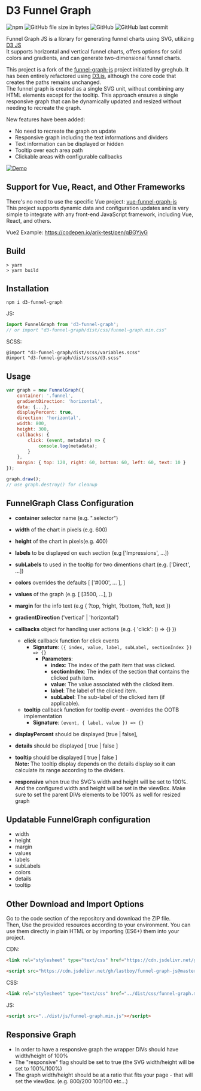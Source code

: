 # D3 Funnel Graph 

![npm](https://img.shields.io/npm/v/d3-funnel-graph.svg)
![GitHub file size in bytes](https://img.shields.io/github/size/lastboy/funnel-graph-js/dist/js/funnel-graph.min.js.svg)
![GitHub](https://img.shields.io/github/license/lastboy/funnel-graph-js.svg)
![GitHub last commit](https://img.shields.io/github/last-commit/lastboy/funnel-graph-js.svg)

Funnel Graph JS is a library for generating funnel charts using SVG, utilizing [D3 JS](https://d3js.org/)  
It supports horizontal and vertical funnel charts, offers options for solid colors and gradients, and can generate two-dimensional funnel charts.


This project is a fork of the [funnel-graph-js](https://github.com/greghub/funnel-graph-js) project initiated by greghub. It has been entirely refactored using [D3.js](https://d3js.org/), although the core code that creates the paths remains unchanged.   
The funnel graph is created as a single SVG unit, without combining any HTML elements except for the tooltip. This approach ensures a single responsive graph that can be dynamically updated and resized without needing to recreate the graph.   

New features have been added:  
* No need to recreate the graph on update
* Responsive graph including the text informations and dividers
* Text information can be displayed or hidden
* Tooltip over each area path
* Clickable areas with configurable callbacks
  
[![Demo](https://i.imgur.com/mmb1xCr.gif)](https://codepen.io/arik-test/pen/KKLZrVe)

## Support for Vue, React, and Other Frameworks
There's no need to use the specific Vue project: [vue-funnel-graph-js](https://github.com/greghub/vue-funnel-graph-js)  
This project supports dynamic data and configuration updates and is very simple to integrate with any front-end JavaScript framework, including Vue, React, and others.

Vue2 Example: https://codepen.io/arik-test/pen/qBGYjyG

## Build
```
> yarn
> yarn build 
```

## Installation

```
npm i d3-funnel-graph
```

JS:
```js
import FunnelGraph from 'd3-funnel-graph';
// or import "d3-funnel-graph/dist/css/funnel-graph.min.css"
```

SCSS:
```
@import "d3-funnel-graph/dist/scss/variables.scss"
@import "d3-funnel-graph/dist/scss/d3.scss"
```

## Usage

```js
var graph = new FunnelGraph({
    container: '.funnel',
    gradientDirection: 'horizontal',
    data: {...},
    displayPercent: true,
    direction: 'horizontal',
    width: 800,
    height: 300,
    callbacks: {
        click: (event, metadata) => {
            console.log(metadata);
        }
    },
    margin: { top: 120, right: 60, bottom: 60, left: 60, text: 10 }
});

graph.draw();
// use graph.destroy() for cleanup
```

## FunnelGraph Class Configuration

* **container** selector name (e.g. ".selector")
* **width** of the chart in pixels (e.g. 600)
* **height** of the chart in pixels(e.g. 400)
* **labels** to be displayed on each section (e.g ['Impressions', ...])
* **subLabels** to used in the tooltip for two dimentions chart (e.g. ['Direct', ...])
* **colors** overrides the defaults [ ['#000', ... ], ]
* **values** of the graph (e.g. [ [3500, ...], ])
* **margin** for the info text (e.g { ?top, ?right, ?bottom, ?left, text })
* **gradientDirection** ('vertical' | 'horizontal')
* **callbacks** object for handling user actions (e.g. { 'click': () => {} })
    * **click** callback function for click events
        * **Signature**: `({ index, value, label, subLabel, sectionIndex }) => {}`
            * **Parameters**:
                * **index**: The index of the path item that was clicked.
                * **sectionIndex**: The index of the section that contains the clicked path item.
                * **value**: The value associated with the clicked item.
                * **label**: The label of the clicked item.
                * **subLabel**: The sub-label of the clicked item (if applicable).
    * **tooltip** callback function for tooltip event - overrides the OOTB implementation
        * **Signature**: `(event, { label, value }) => {}`

* **displayPercent** should be displayed  [true | false],
* **details** should be displayed [ true | false ]
* **tooltip** should be displayed [ true | false ]  
    **Note:** The tooltip display depends on the details display so it can calculate its range according to the dividers.
* **responsive** when true the SVG's width and height will be set to 100%. And the configured width and height will be set in the viewBox.
    Make sure to set the parent DIVs elements to be 100% as well for resized graph

## Updatable FunnelGraph configuration
* width
* height
* margin
* values
* labels
* subLabels
* colors
* details
* tooltip


## Other Download and Import Options

Go to the code section of the repository and download the ZIP file.    
Then, Use the provided resources according to your environment. You can use them directly in plain HTML or by importing (ES6+) them into your project.

CDN:

```html
<link rel="stylesheet" type="text/css" href="https://cdn.jsdelivr.net/gh/lastboy/funnel-graph-js@master/dist/css/funnel-graph.min.css">

<script src="https://cdn.jsdelivr.net/gh/lastboy/funnel-graph-js@master/dist/js/funnel-graph.min.js"></script>
```

CSS:
```html
<link rel="stylesheet" type="text/css" href="../dist/css/funnel-graph.min.css">
```

JS:
```html
<script src="../dist/js/funnel-graph.min.js"></script>
```

## Responsive Graph
* In order to have a responsive graph the wrapper DIVs should have width/height of 100%
* The "responsive" flag should be set to true (the SVG width/height will be set to 100%/100%)
* The graph width/height should be at a ratio that fits your page - that will set the viewBox. (e.g. 800/200 100/100 etc...)
